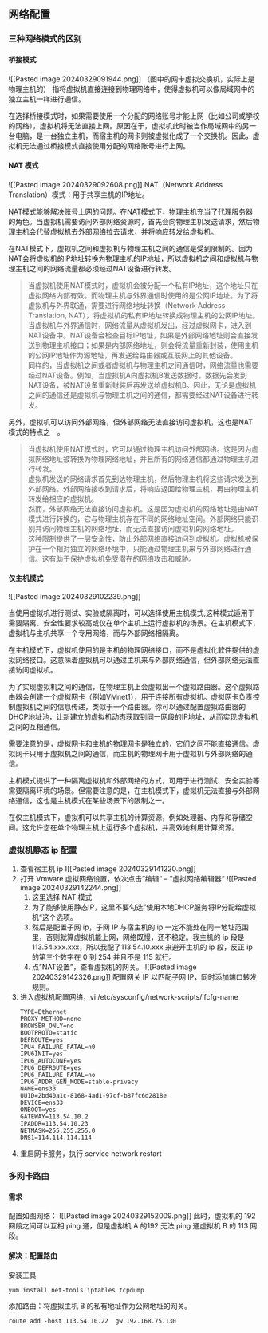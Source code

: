 ## 网络配置
### 三种网络模式的区别
#### 桥接模式
![[Pasted image 20240329091944.png]]
（图中的网卡虚拟交换机，实际上是物理主机的）
指将虚拟机直接连接到物理网络中，使得虚拟机可以像局域网中的独立主机一样进行通信。

在选择桥接模式时，如果需要使用一个分配的网络账号才能上网（比如公司或学校的网络），虚拟机将无法直接上网。原因在于，虚拟机此时被当作局域网中的另一台电脑，是一台独立主机，而宿主机的网卡则被虚拟化成了一个交换机。因此，虚拟机无法通过桥接模式直接使用分配的网络账号进行上网。
#### NAT 模式
![[Pasted image 20240329092608.png]]
NAT（Network Address Translation）模式：用于共享主机的IP地址。

NAT模式能够解决账号上网的问题。在NAT模式下，物理主机充当了代理服务器的角色。当虚拟机需要访问外部网络资源时，首先会向物理主机发送请求，然后物理主机会代替虚拟机去外部网络拉去请求，并将响应转发给虚拟机。

在NAT模式下，虚拟机之间和虚拟机与物理主机之间的通信是受到限制的。因为NAT会将虚拟机的IP地址转换为物理主机的IP地址，所以虚拟机之间和虚拟机与物理主机之间的网络流量都必须经过NAT设备进行转发。

> 当虚拟机使用NAT模式时，虚拟机会被分配一个私有IP地址，这个地址只在虚拟网络内部有效。而物理主机与外界通信时使用的是公网IP地址。为了将虚拟机与外界联通，需要进行网络地址转换（Network Address Translation, NAT），将虚拟机的私有IP地址转换成物理主机的公网IP地址。  
> 当虚拟机与外界通信时，网络流量从虚拟机发出，经过虚拟网卡，进入到NAT设备中。NAT设备会检查目标IP地址，如果是外部网络地址则会直接发送到物理主机接口；如果是内部网络地址，则会将流量重新封装，使用主机的公网IP地址作为源地址，再发送给路由器或互联网上的其他设备。  
> 同样的，当虚拟机之间或者虚拟机与物理主机之间通信时，网络流量也需要经过NAT设备。例如，当虚拟机A向虚拟机B发送数据时，数据先会发到NAT设备，被NAT设备重新封装后再发送给虚拟机B。因此，无论是虚拟机之间的通信还是虚拟机与物理主机之间的通信，都需要经过NAT设备进行转发。

另外，虚拟机可以访问外部网络，但外部网络无法直接访问虚拟机，这也是NAT模式的特点之一。

> 当虚拟机使用NAT模式时，它可以通过物理主机访问外部网络。这是因为虚拟网络地址被转换为物理网络地址，并且所有的网络通信都通过物理主机进行转发。  
> 虚拟机发送的网络请求首先到达物理主机，然后物理主机将这些请求发送到外部网络。外部网络接收到请求后，将响应返回给物理主机，再由物理主机转发给相应的虚拟机。  
> 然而，外部网络无法直接访问虚拟机。这是因为虚拟机的网络地址是由NAT模式进行转换的，它与物理主机存在不同的网络地址空间。外部网络只能识别并访问物理主机的网络地址，而无法直接访问虚拟机的网络地址。  
> 这种限制提供了一层安全性，防止外部网络直接访问到虚拟机。虚拟机被保护在一个相对独立的网络环境中，只能通过物理主机来与外部网络进行通信。这有助于保护虚拟机免受潜在的网络攻击和威胁。
#### 仅主机模式
![[Pasted image 20240329102239.png]]

当使用虚拟机进行测试、实验或隔离时，可以选择使用主机模式,这种模式适用于需要隔离、安全性要求较高或仅在单个主机上运行虚拟机的场景。在主机模式下，虚拟机与主机共享一个专用网络，而与外部网络相隔离。

在主机模式下，虚拟机使用的是主机的物理网络接口，而不是虚拟化软件提供的虚拟网络接口。这意味着虚拟机可以通过主机来与外部网络通信，但外部网络无法直接访问虚拟机。

为了实现虚拟机之间的通信，在物理主机上会虚拟出一个虚拟路由器。这个虚拟路由器会创建一个虚拟网卡（例如VMnet1），用于连接所有虚拟机。虚拟网卡负责控制虚拟机之间的信息传递，类似于一个路由器。你可以通过配置虚拟路由器的DHCP地址池，让新建立的虚拟机动态获取到同一网段的IP地址，从而实现虚拟机之间的互相通信。

需要注意的是，虚拟网卡和主机的物理网卡是独立的，它们之间不能直接通信。虚拟网卡只用于虚拟机之间的通信，而主机的物理网卡用于虚拟机与外部网络的通信。

主机模式提供了一种隔离虚拟机和外部网络的方式，可用于进行测试、安全实验等需要隔离环境的场景。但需要注意的是，在主机模式下，虚拟机无法直接与外部网络通信，这也是主机模式在某些场景下的限制之一。

在仅主机模式下，虚拟机可以共享主机的计算资源，例如处理器、内存和存储空间。这允许您在单个物理主机上运行多个虚拟机，并高效地利用计算资源。


### 虚拟机静态 ip 配置
1. 查看宿主机 ip
	![[Pasted image 20240329141220.png]]
2. 打开 Vmware 虚拟网络设置，依次点击”编辑“ – ”虚拟网络编辑器“
	![[Pasted image 20240329142244.png]]
	1. 这里选择 NAT 模式
	2. 为了能够使用静态IP，这里不要勾选”使用本地DHCP服务将IP分配给虚拟机“这个选项。
	3. 然后是配置子网 ip，子网 IP 与宿主机的 ip 一定不能处在同一地址范围里，否则就算虚拟机能上网，网络既慢，还不稳定。我主机的 ip 段是113.54.xxx.xxx，所以我配了113.54.10.xxx 来避开主机的 ip 段，反正 ip 的第三个数字在 0 到 254 并且不是 115 就行。
	4. 点”NAT设置”，查看虚拟机的网关。
		![[Pasted image 20240329142326.png]]
		配置网关 IP 以匹配子网 IP，同时添加端口转发规则。
3. 进入虚拟机配置网络，vi /etc/sysconfig/network-scripts/ifcfg-name
	```text
	TYPE=Ethernet
	PROXY_METHOD=none
	BROWSER_ONLY=no
	BOOTPROTO=static
	DEFROUTE=yes
	IPU4_FAILURE_FATAL=n0
	IPU6INIT=yes
	IPU6_AUTOCONF=yes
	IPU6_DEFR0UTE=yes
	IPU6_FAILURE_FATAL=no
	IPU6_ADDR_GEN_MODE=stable-privacy
	NAME=ens33
	UU1D=2bd40a1c-8168-4ad1-97cf-b87fc6d2818e
	DEVICE=ens33
	ONBOOT=yes
	GATEWAY=113.54.10.2
	IPADDR=113.54.10.23
	NETMASK=255.255.255.0
	DNS1=114.114.114.114
	```
4. 重启网卡服务，执行 service network restart 
### 多网卡路由
#### 需求
配置如图网络：
![[Pasted image 20240329152009.png]]
此时，虚拟机的 192 网段之间可以互相 ping 通，但是虚拟机 A 的192 无法 ping 通虚拟机 B 的 113 网段。 

#### 解决：配置路由
 
安装工具
```sh
yum install net-tools iptables tcpdump
```
添加路由：将虚拟主机 B 的私有地址作为公网地址的网关。
```
route add -host 113.54.10.22  gw 192.168.75.130
```
